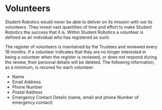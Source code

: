 # Volunteers

Student Robotics would never be able to deliver on its mission with out its volunteers. They invest vast quantities of time and effort to make Student Robotics the success that it is. Within Student Robotics a volunteer is defined as an individual who has registered as such.

The register of volunteers is maintained by the Trustees and reviewed every 18 months. If a volunteer indicates that they are no longer interested in being a volunteer when the register is reviewed, or does not respond during the review, their personal details will be deleted. The following information, as a minimum, is recored for each volunteer:

* Name
* Email Address
* Phone Number
* Postal Address
* Emergency Contact Details \(name, email and phone Number of emergency contact\)

